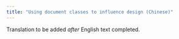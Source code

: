 ```yaml
---
title: "Using document classes to influence design (Chinese)"
---
```

Translation to be added _after_ English text completed.

